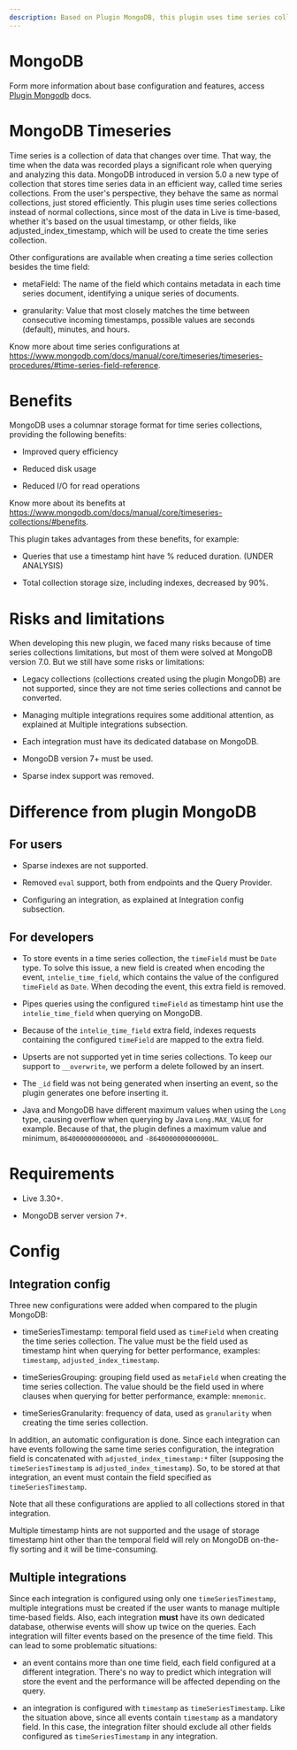 ```yaml
---
description: Based on Plugin MongoDB, this plugin uses time series collections instead of normal collections, since most of the data in Live is time-based, whether it's based on the usual timestamp, or other fields, like adjusted_index_timestamp, which will be used to create the time series collection. 
---
```


# MongoDB
Form more information about base configuration and features, access [Plugin Mongodb](./mongodb.md) docs.  

# MongoDB Timeseries

Time series is a collection of data that changes over time. That way, the time when the data was recorded plays a significant role when querying and analyzing this data. MongoDB introduced in version 5.0 a new type of collection that stores time series data in an efficient way, called time series collections. From the user's perspective, they behave the same as normal collections, just stored efficiently. This plugin uses time series collections instead of normal collections, since most of the data in Live is time-based, whether it's based on the usual timestamp, or other fields, like adjusted_index_timestamp, which will be used to create the time series collection. 

  
Other configurations are available when creating a time series collection besides the time field: 

- metaField: The name of the field which contains metadata in each time series document, identifying a unique series of documents. 

- granularity: Value that most closely matches the time between consecutive incoming timestamps, possible values are seconds (default), minutes, and hours. 


Know more about time series configurations at https://www.mongodb.com/docs/manual/core/timeseries/timeseries-procedures/#time-series-field-reference. 
  

# Benefits 

MongoDB uses a columnar storage format for time series collections, providing the following benefits: 

- Improved query efficiency 

- Reduced disk usage 

- Reduced I/O for read operations 

  

Know more about its benefits at https://www.mongodb.com/docs/manual/core/timeseries-collections/#benefits. 

  

This plugin takes advantages from these benefits, for example: 

- Queries that use a timestamp hint have % reduced duration. (UNDER ANALYSIS) 

- Total collection storage size, including indexes, decreased by 90%. 

  

# Risks and limitations 

  

When developing this new plugin, we faced many risks because of time series collections limitations, but most of them were solved at MongoDB version 7.0. But we still have some risks or limitations: 

  

- Legacy collections (collections created using the plugin MongoDB) are not supported, since they are not time series collections and cannot be converted. 

- Managing multiple integrations requires some additional attention, as explained at Multiple integrations subsection. 

- Each integration must have its dedicated database on MongoDB. 

- MongoDB version 7+ must be used. 

- Sparse index support was removed. 

  

# Difference from plugin MongoDB 

  

## For users 

  

- Sparse indexes are not supported. 

- Removed `eval` support, both from endpoints and the Query Provider. 

- Configuring an integration, as explained at Integration config subsection. 

  

## For developers 

  

- To store events in a time series collection, the `timeField` must be `Date` type. To solve this issue, a new field is created when encoding the event, `intelie_time_field`, which contains the value of the configured `timeField` as `Date`. When decoding the event, this extra field is removed. 

- Pipes queries using the configured `timeField` as timestamp hint use the `intelie_time_field` when querying on MongoDB. 

- Because of the `intelie_time_field` extra field, indexes requests containing the configured `timeField` are mapped to the extra field. 

- Upserts are not supported yet in time series collections. To keep our support to `__overwrite`, we perform a delete followed by an insert. 

- The `_id` field was not being generated when inserting an event, so the plugin generates one before inserting it. 

- Java and MongoDB have different maximum values when using the `Long` type, causing overflow when querying by Java `Long.MAX_VALUE` for example. Because of that, the plugin defines a maximum value and minimum, `8640000000000000L` and `-8640000000000000L`. 

  

# Requirements 

  

- Live 3.30+. 

- MongoDB server version 7+. 

  

# Config 

  

## Integration config 

  

Three new configurations were added when compared to the plugin MongoDB: 

- timeSeriesTimestamp: temporal field used as `timeField` when creating the time series collection. The value must be the field used as timestamp hint when querying for better performance, examples: `timestamp`, `adjusted_index_timestamp`. 

- timeSeriesGrouping: grouping field used as `metaField` when creating the time series collection. The value should be the field used in where clauses when querying for better performance, example: `mnemonic`. 

- timeSeriesGranularity: frequency of data, used as `granularity` when creating the time series collection. 

  

In addition, an automatic configuration is done. Since each integration can have events following the same time series configuration, the integration field is concatenated with `adjusted_index_timestamp:*` filter (supposing the `timeSeriesTimestamp` is `adjusted_index_timestamp`). So, to be stored at that integration, an event must contain the field specified as `timeSeriesTimestamp`. 

  

Note that all these configurations are applied to all collections stored in that integration. 

Multiple timestamp hints are not supported and the usage of storage timestamp hint other than the temporal field will rely on MongoDB on-the-fly sorting and it will be time-consuming. 

  

## Multiple integrations 

  

Since each integration is configured using only one `timeSeriesTimestamp`, multiple integrations must be created if the user wants to manage multiple time-based fields. Also, each integration **must** have its own dedicated database, otherwise events will show up twice on the queries. Each integration will filter events based on the presence of the time field. This can lead to some problematic situations: 

- an event contains more than one time field, each field configured at a different integration. There's no way to predict which integration will store the event and the performance will be affected depending on the query. 

- an integration is configured with `timestamp` as `timeSeriesTimestamp`. Like the situation above, since all events contain `timestamp` as a mandatory field. In this case, the integration filter should exclude all other fields configured as `timeSeriesTimestamp` in any integration. 